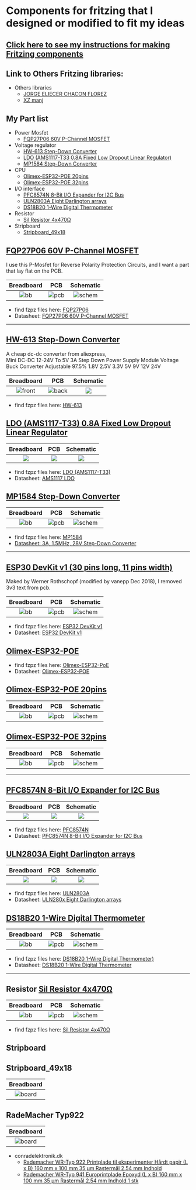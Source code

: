 # Components for fritzing that I designed or modified to fit my ideas

## [Click here to see my instructions for making Fritzing components](./../How_I_make_my_own_PCB/README.md)

## Link to Others Fritzing libraries:

* Others libraries
  * [JORGE ELIECER CHACON FLOREZ](https://github.com/jorgechacblogspot/librerias_fritzing)
  * [XZ manj](https://github.com/Atsumitsu/fritzing-parts)

## My Part list

* Power Mosfet
  * [FQP27P06 60V P-Channel MOSFET](./FQP27P06/FQP27P06.fzpz)
* Voltage regulator  
  * [HW-613 Step-Down Converter](./HW-613/HW-613.fzpz)
  * [LDO (AMS1117-T33 0.8A Fixed Low Dropout Linear Regulator)](./LDO/LDO_+3V3.fzpz)
  * [MP1584 Step-Down Converter](./MP1584/)
* CPU
  * [Olimex-ESP32-POE 20pins](./Olimex-ESP32-POE/Olimex-ESP32-PoE_20pins/ESP32-PoE_20.fzpz)
  * [Olimex-ESP32-POE 32pins](./Olimex-ESP32-POE/Olimex-ESP32-PoE_32pins/Olimex-ESP32-PoE%2032pins.fzpz)
* I/O interface  
  * [PFC8574N 8-Bit I/O Expander for I2C Bus](./PFC8574N/)
  * [ULN2803A Eight Darlington arrays](./ULN2803A/)
  * [DS18B20 1-Wire Digital Thermometer](./DS18B20/DS18B20%201-Wire%20Temperature%20Sensor.fzpz)
* Resistor
  * [Sil Resistor 4x470Ω](./Resistor/Resistor%20SIP%204x470Ω%20-%205%20pins.fzpz)
* Stripboard
  * [Stripboard_49x18](./)


## [FQP27P06 60V P-Channel MOSFET](./FQP27P06/)

I use this P-Mosfet for Reverse Polarity Protection Circuits, and I want a part that lay flat on the PCB.

|Breadboard|PCB|Schematic|
|:---:|:---:|:---:|
|![bb](./FQP27P06/svg/P-Mosfet_bb.svg)|![pcb](./FQP27P06/svg/P-Mosfet_pcb.svg)|![schem](./FQP27P06/svg/P-Mosfet_schem.svg)|


* find fzpz files here: [FQP27P06](./FQP27P06/FQP27P06.fzpz)
* Datasheet: [FQP27P06 60V P-Channel MOSFET](https://www.sparkfun.com/datasheets/Components/General/FQP27P06.pdf)

<hr>

## [HW-613 Step-Down Converter](./HW-613/)

A cheap dc-dc converter from aliexpress,  
Mini DC-DC 12-24V To 5V 3A Step Down Power Supply Module Voltage Buck Converter Adjustable 97.5% 1.8V 2.5V 3.3V 5V 9V 12V 24V

|Breadboard|PCB|Schematic|
|:---:|:---:|:---:|
|![front](./HW-613/svg/HW613_Breadbord.svg)|![back](./HW-613/svg/HW613_pcb.svg)|![](./HW-613/svg/HW613_schem.svg)|

* find fzpz files here: [HW-613](./HW-613/HW-613.fzpz)

## [LDO (AMS1117-T33) 0.8A Fixed Low Dropout Linear Regulator](./LDO/)

|Breadboard|PCB|Schematic|
|:---:|:---:|:---:|
|![](./LDO/svg/LDO_3V3_bb.svg)|![](./LDO/svg/LDO_3V3_pcb.svg)|![](./LDO/svg/LDO_3V3_schem.svg)

* find fzpz files here: [LDO (AMS1117-T33)](./LDO/LDO_+3V3.fzpz)
* Datasheet: [AMS1117 LDO](https://pdf.direnc.net/upload/ams1117-datasheet.pdf)

## [MP1584 Step-Down Converter](./MP1584/)

|Breadboard|PCB|Schematic|
|:---:|:---:|:---:|
|![bb](./MP1584/svg/MP1584_8_bb.svg)|![pcb](./MP1584/svg/MP1584_8_pcb.svg)|![schem](./MP1584/svg/MP1584_schem.svg)

* find fzpz files here: [MP1584](./MP1584/MP1584.fzpz)
* [Datasheet: 3A, 1.5MHz, 28V Step-Down Converter](https://www.monolithicpower.com/en/mp1584.html)

<hr>

## [ESP30 DevKit v1 (30 pins long, 11 pins width)](./ESP32/)

Maked by Werner Rothschopf (modified by vanepp Dec 2018), I removed 3v3 text from pcb.

|Breadboard|PCB|Schematic|
|:---:|:---:|:---:|
|![bb](./ESP32/svg/ESP30_30_bb.svg)|![pcb](./ESP32/svg/ESP30_30_pcb.svg)|![schem](./ESP32/svg/ESP30_30_schem.svg)

* find fzpz files here: [ESP32 DevKit v1](./ESP32/DOIT%20Esp32%20DevKit%20v1%20(30%20pins%20long,%2011%20pins%20width).fzpz)
* Datasheet: [ESP32 DevKit v1](https://mischianti.org/doit-esp32-dev-kit-v1-high-resolution-pinout-and-specs/)

## [Olimex-ESP32-POE](./Olimex-ESP32-POE/)

* find fzpz files here: [Olimex-ESP32-PoE](./Olimex-ESP32-POE/Olimex-ESP32-PoE_20pins/ESP32-PoE_20.fzpz)
* Datasheet: [Olimex-ESP32-POE](https://www.olimex.com/Products/IoT/ESP32/ESP32-POE/open-source-hardware "www.olimex.com")


## [Olimex-ESP32-POE 20pins](./Olimex-ESP32-POE/Olimex-ESP32-PoE_20pins/ESP32-PoE_20.fzpz)
|Breadboard|PCB|Schematic|
|:---:|:---:|:---:|
|![bb](./Olimex-ESP32-POE/Olimex-ESP32-PoE_20pins/svg/Olimex-ESP32-PoE_20_bb.svg)|![pcb](./Olimex-ESP32-POE/Olimex-ESP32-PoE_20pins/svg/Olimex-ESP32-PoE_20_pcb.svg)|![schem](./Olimex-ESP32-POE/Olimex-ESP32-PoE_20pins/svg/Olimex-ESP32-PoE_hul_schem.svg)


## [Olimex-ESP32-POE 32pins](./Olimex-ESP32-POE/Olimex-ESP32-PoE_32pins/Olimex-ESP32-PoE%2032pins.fzpz)
|Breadboard|PCB|Schematic|
|:---:|:---:|:---:|
|![bb]()|![pcb]()|![schem](./Olimex-ESP32-POE/Olimex-ESP32-PoE_32pins/Olimex-ESP32-PoE_32pins_schematic.svg)|
<hr>

## [PFC8574N 8-Bit I/O Expander for I2C Bus](./PFC8574N/)

|Breadboard|PCB|Schematic|
|:---:|:---:|:---:|
|![](./PFC8574N/svg/PCF8574N_bb.svg)|![](./PFC8574N/svg/PCF8574N_pcb.svg)|![](./PFC8574N/svg/PCF8574N_schem.svg)|

* find fzpz files here: [PFC8574N](./PFC8574N/PCF8574N.fzpz)
* Datasheet: [PFC8574N 8-Bit I/O Expander for I2C Bus](https://www.ti.com/lit/ds/symlink/pcf8574.pdf?ts=1698990306399)

## [ULN2803A Eight Darlington arrays](./ULN2803A/)

|Breadboard|PCB|Schematic|
|:---:|:---:|:---:|
|![](./ULN2803A/svg/ULN2803A_bb.svg)|![](./ULN2803A/svg/ULN2803A_pcb.svg)|![](./ULN2803A/svg/ULN2803A_schem.svg)|

* find fzpz files here: [ULN2803A](./ULN2803A/ULN2803A.fzpz)
* Datasheet: [ULN280x Eight Darlington arrays](https://www.st.com/resource/en/datasheet/uln2801a.pdf)

## [DS18B20 1-Wire Digital Thermometer](./DS18B20/)

|Breadboard|PCB|Schematic|
|:---:|:---:|:---:|
|![bb](./DS18B20/svg/DS18B20_bb.svg)|![pcb](./DS18B20/svg/DS18B20_pcb.svg)|![schem](./DS18B20/svg/DS18B20_schem.svg)|

* find fzpz files here: [DS18B20 1-Wire Digital Thermometer)](./DS18B20/DS18B20%201-Wire%20Temperature%20Sensor.fzpz)
* Datasheet: [DS18B20 1-Wire Digital Thermometer](https://www.analog.com/media/en/technical-documentation/data-sheets/ds18b20.pdf)

<hr>

## Resistor [Sil Resistor 4x470Ω](./Resistor/)

|Breadboard|PCB|Schematic|
|:---:|:---:|:---:|
|![bb](./Resistor/svg/Resistor_sil_5_bb.svg)|![pcb](./Resistor/svg/Resistor_sil_5_pcb.svg)|![schem](./Resistor/svg/Resistor_sil_5_schem.svg)|

* find fzpz files here: [Sil Resistor 4x470Ω](./Resistor/Resistor%20SIP%204x470Ω%20-%205%20pins.fzpz)

## Stripboard

## Stripboard_49x18

|Breadboard|
|:---:|
|![board](./Stripboard/Images/Skærmbillede%20fra%202024-02-12%2021-30-16.png)

## RadeMacher Typ922

|Breadboard|
|:---:|
|![board](./Stripboard/Images/RadeMacher_Typ922_bb.png)

* conradelektronik.dk
  * [Rademacher WR-Typ 922 Printplade til eksperimenter Hårdt papir (L x B) 160 mm x 100 mm 35 µm Rastermål 2.54 mm Indhold](https://www.conradelektronik.dk/da/p/rademacher-wr-typ-922-printplade-til-eksperimenter-haardt-papir-l-x-b-160-mm-x-100-mm-35-m-rastermaal-2-54-mm-indhold-521214.html?refresh=true)
  * [Rademacher WR-Typ 941 Europrintplade Epoxyd (L x B) 160 mm x 100 mm 35 µm Rastermål 2.54 mm Indhold 1 stk](https://www.conradelektronik.dk/da/p/rademacher-wr-typ-941-europrintplade-epoxyd-l-x-b-160-mm-x-100-mm-35-m-rastermaal-2-54-mm-indhold-1-stk-529568.html)
